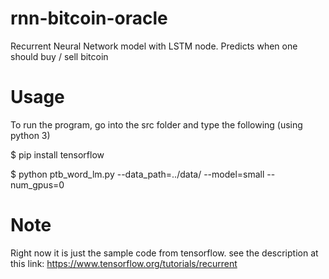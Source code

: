 # rnn-bitcoin-oracle
Recurrent Neural Network model with LSTM node. Predicts when one should buy / sell bitcoin

# Usage
To run the program, go into the src folder and type the following (using python 3)

$ pip install tensorflow

$ python ptb_word_lm.py --data_path=../data/ --model=small --num_gpus=0

# Note
Right now it is just the sample code from tensorflow. see the description at this link:
https://www.tensorflow.org/tutorials/recurrent
